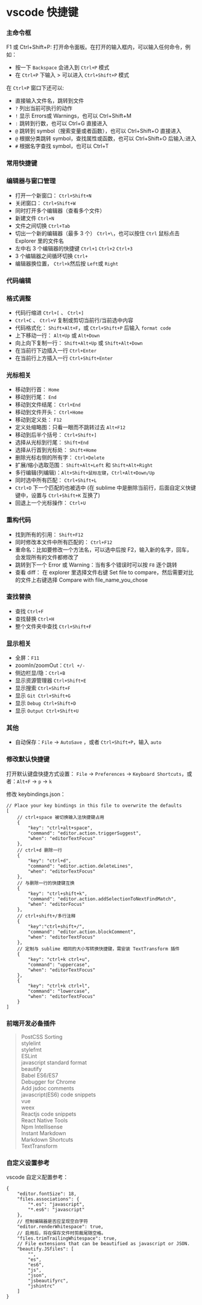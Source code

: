 # vscode 快捷键

### 主命令框

F1 或 Ctrl+Shift+P: 打开命令面板。在打开的输入框内，可以输入任何命令，例如：

+ 按一下 `Backspace` 会进入到 `Ctrl+P` 模式
+ 在 `Ctrl+P` 下输入 > 可以进入 `Ctrl+Shift+P` 模式

在 `Ctrl+P` 窗口下还可以:

+ 直接输入文件名，跳转到文件
+ `?` 列出当前可执行的动作
+ `!` 显示 Errors或 Warnings，也可以 Ctrl+Shift+M
+ `:` 跳转到行数，也可以 Ctrl+G 直接进入
+ `@` 跳转到 symbol（搜索变量或者函数），也可以 Ctrl+Shift+O 直接进入
+ `@` 根据分类跳转 symbol，查找属性或函数，也可以 Ctrl+Shift+O 后输入:进入
+ `#` 根据名字查找 symbol，也可以 Ctrl+T

### 常用快捷键
### 编辑器与窗口管理

+ 打开一个新窗口： `Ctrl+Shift+N`
+ 关闭窗口： `Ctrl+Shift+W`
+ 同时打开多个编辑器（查看多个文件）
+ 新建文件 `Ctrl+N`
+ 文件之间切换 `Ctrl+Tab`
+ 切出一个新的编辑器（最多 3 个） `Ctrl+\`，也可以按住 `Ctrl` 鼠标点击 Explorer 里的文件名
+ 左中右 3 个编辑器的快捷键 `Ctrl+1` `Ctrl+2` `Ctrl+3`
+ 3 个编辑器之间循环切换 `Ctrl+`
+ 编辑器换位置， `Ctrl+k`然后按 `Left`或 `Right`

### 代码编辑
### 格式调整

+ 代码行缩进 `Ctrl+[` 、 `Ctrl+]`
+ `Ctrl+C` 、 `Ctrl+V` 复制或剪切当前行/当前选中内容
+ 代码格式化： `Shift+Alt+F`，或 `Ctrl+Shift+P` 后输入 `format code`
+ 上下移动一行： `Alt+Up` 或 `Alt+Down`
+ 向上向下复制一行： `Shift+Alt+Up` 或 `Shift+Alt+Down`
+ 在当前行下边插入一行 `Ctrl+Enter`
+ 在当前行上方插入一行 `Ctrl+Shift+Enter`

### 光标相关

+ 移动到行首： `Home`
+ 移动到行尾： `End`
+ 移动到文件结尾： `Ctrl+End`
+ 移动到文件开头： `Ctrl+Home`
+ 移动到定义处： `F12`
+ 定义处缩略图：只看一眼而不跳转过去 `Alt+F12`
+ 移动到后半个括号： `Ctrl+Shift+]`
+ 选择从光标到行尾： `Shift+End`
+ 选择从行首到光标处： `Shift+Home`
+ 删除光标右侧的所有字： `Ctrl+Delete`
+ 扩展/缩小选取范围： `Shift+Alt+Left` 和 `Shift+Alt+Right`
+ 多行编辑(列编辑)：`Alt+Shift+鼠标左键`，`Ctrl+Alt+Down/Up`
+ 同时选中所有匹配： `Ctrl+Shift+L`
+ `Ctrl+D` 下一个匹配的也被选中 (在 sublime 中是删除当前行，后面自定义快键键中，设置与 `Ctrl+Shift+K` 互换了)
+ 回退上一个光标操作： `Ctrl+U`

### 重构代码

+ 找到所有的引用： `Shift+F12`
+ 同时修改本文件中所有匹配的： `Ctrl+F12`
+ 重命名：比如要修改一个方法名，可以选中后按 F2，输入新的名字，回车，会发现所有的文件都修改了
+ 跳转到下一个 Error 或 Warning：当有多个错误时可以按 `F8` 逐个跳转
+ 查看 diff： 在 explorer 里选择文件右键 Set file to compare，然后需要对比的文件上右键选择 Compare with file_name_you_chose

### 查找替换

+ 查找 `Ctrl+F`
+ 查找替换 `Ctrl+H`
+ 整个文件夹中查找 `Ctrl+Shift+F`

### 显示相关

+ 全屏：`F11`
+ zoomIn/zoomOut：`Ctrl +/-`
+ 侧边栏显/隐：`Ctrl+B`
+ 显示资源管理器 `Ctrl+Shift+E`
+ 显示搜索 `Ctrl+Shift+F`
+ 显示 `Git Ctrl+Shift+G`
+ 显示 `Debug Ctrl+Shift+D`
+ 显示 `Output Ctrl+Shift+U`

### 其他

+ 自动保存：`File` -> `AutoSave` ，或者 `Ctrl+Shift+P`，输入 `auto`

### 修改默认快捷键

打开默认键盘快捷方式设置：
`File` -> `Preferences` -> `Keyboard Shortcuts`，或者：`Alt+F` -> `p` -> `k`

修改 keybindings.json：
```
// Place your key bindings in this file to overwrite the defaults
[
    // ctrl+space 被切换输入法快捷键占用
    {
        "key": "ctrl+alt+space",
        "command": "editor.action.triggerSuggest",
        "when": "editorTextFocus"
    },
    // ctrl+d 删除一行
    {
        "key": "ctrl+d",
        "command": "editor.action.deleteLines",
        "when": "editorTextFocus"
    },
    // 与删除一行的快捷键互换
    {
        "key": "ctrl+shift+k",
        "command": "editor.action.addSelectionToNextFindMatch",
        "when": "editorFocus"
    },
    // ctrl+shift+/多行注释
    {
        "key":"ctrl+shift+/",
        "command": "editor.action.blockComment",
        "when": "editorTextFocus"
    },
    // 定制与 sublime 相同的大小写转换快捷键，需安装 TextTransform 插件
    {
        "key": "ctrl+k ctrl+u",
        "command": "uppercase",
        "when": "editorTextFocus"
    },
    {
        "key": "ctrl+k ctrl+l",
        "command": "lowercase",
        "when": "editorTextFocus"
    }
]
```

### 前端开发必备插件

>  PostCSS Sorting          
>  stylelint            
>  stylefmt         
>  ESLint           
>  javascript standard format           
>  beautify         
>  Babel ES6/ES7            
>  Debugger for Chrome          
>  Add jsdoc comments           
>  javascript(ES6) code snippets            
>  vue          
>  weex         
>  Reactjs code snippets            
>  React Native Tools           
>  Npm Intellisense         
>  Instant Markdown         
>  Markdown Shortcuts           
>  TextTransform            

### 自定义设置参考

vscode 自定义配置参考：
```
{
    "editor.fontSize": 18,
    "files.associations": {
        "*.es": "javascript",
        "*.es6": "javascript"
    },
    // 控制编辑器是否应呈现空白字符
    "editor.renderWhitespace": true,
    // 启用后，将在保存文件时剪裁尾随空格。
    "files.trimTrailingWhitespace": true,
    // File extensions that can be beautified as javascript or JSON.
    "beautify.JSfiles": [
        "",
        "es",
        "es6",
        "js",
        "json",
        "jsbeautifyrc",
        "jshintrc"
    ]
}
```
